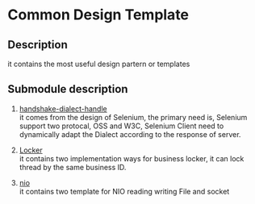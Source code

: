 # Common Design Template

## Description
it contains the most useful design partern or templates

## Submodule description
1. [handshake-dialect-handle](https://github.com/JesseCodeBones/common-design-template/tree/master/handshake-dialect-handler)  
it comes from the design of Selenium, the primary need is, Selenium support two protocal, OSS and W3C, Selenium Client need to dynamically adapt the Dialect according to the response of server.

2. [Locker](https://github.com/JesseCodeBones/common-design-template/tree/master/locker)  
it contains two implementation ways for business locker, it can lock thread by the same business ID.

3. [nio](https://github.com/JesseCodeBones/common-design-template/tree/master/nio)  
it contains two template for NIO reading writing File and socket
